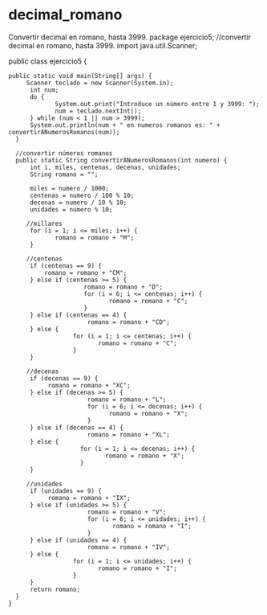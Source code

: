 # decimal_romano
Convertir decimal en romano, hasta 3999.
package ejercicio5;
//convertir decimal en romano, hasta 3999.
import java.util.Scanner;

public class ejercicio5 {

	public static void main(String[] args) {
		 Scanner teclado = new Scanner(System.in);
	      int num;
	      do {
	             System.out.print("Introduce un número entre 1 y 3999: ");
	             num = teclado.nextInt();
	      } while (num < 1 || num > 3999);
	      System.out.println(num + " en numeros romanos es: " + convertirANumerosRomanos(num));
	  }

	  //convertir números romanos
	  public static String convertirANumerosRomanos(int numero) {
	      int i, miles, centenas, decenas, unidades;
	      String romano = "";
	     
	      miles = numero / 1000;
	      centenas = numero / 100 % 10;
	      decenas = numero / 10 % 10;
	      unidades = numero % 10;

	     //millares
	      for (i = 1; i <= miles; i++) {
	             romano = romano + "M";
	      }

	     //centenas
	      if (centenas == 9) {
	          romano = romano + "CM";
	      } else if (centenas >= 5) {
	                     romano = romano + "D";
	                     for (i = 6; i <= centenas; i++) {
	                            romano = romano + "C";
	                     }
	      } else if (centenas == 4) {
	                      romano = romano + "CD";
	      } else {
	                  for (i = 1; i <= centenas; i++) {
	                         romano = romano + "C";
	                  }
	      }

	     //decenas
	      if (decenas == 9) {
	           romano = romano + "XC";
	      } else if (decenas >= 5) {
	                      romano = romano + "L";
	                      for (i = 6; i <= decenas; i++) {
	                            romano = romano + "X";
	                      }
	      } else if (decenas == 4) {
	                      romano = romano + "XL";
	      } else {
	                    for (i = 1; i <= decenas; i++) {
	                           romano = romano + "X";
	                    }
	      }

	     //unidades
	      if (unidades == 9) {
	           romano = romano + "IX";
	      } else if (unidades >= 5) {
	                      romano = romano + "V";
	                      for (i = 6; i <= unidades; i++) {
	                             romano = romano + "I";
	                      }
	      } else if (unidades == 4) {
	                      romano = romano + "IV";
	      } else {
	                  for (i = 1; i <= unidades; i++) {
	                         romano = romano + "I";
	                  }
	      }
	      return romano;
	  }
	}
